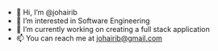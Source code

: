 - 👋 Hi, I’m @johairib
- 👀 I’m interested in Software Engineering
- 🌱 I’m currently working on creating a full stack application 
- 📫 You can reach me at johairib@gmail.com

<!---
johairib/johairib is a ✨ special ✨ repository because its `README.md` (this file) appears on your GitHub profile.
You can click the Preview link to take a look at your changes.
--->
